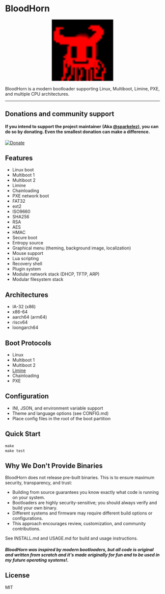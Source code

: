 # BloodHorn
<p align="center">
  <img src="Zeak.png" alt="Project Logo" width="200">
</p>



BloodHorn is a modern bootloader supporting Linux, Multiboot, Limine, PXE, and multiple CPU architectures.

---
## Donations and community support

#### If you intend to support the project maintainer (Aka [@sparkelez](https://discordapp.com/users/1351825562791841832)), you can do so by donating. Even the smallest donation can make a difference.

[![Donate](https://liberapay.com/assets/widgets/donate.svg)](https://liberapay.com/Listedroot/donate)

## Features
- Linux boot
- Multiboot 1
- Multiboot 2
- Limine
- Chainloading
- PXE network boot
- FAT32
- ext2
- ISO9660
- SHA256
- RSA
- AES
- HMAC
- Secure boot
- Entropy source
- Graphical menu (theming, background image, localization)
- Mouse support
- Lua scripting
- Recovery shell
- Plugin system
- Modular network stack (DHCP, TFTP, ARP)
- Modular filesystem stack

## Architectures
- IA-32 (x86)
- x86-64
- aarch64 (arm64)
- riscv64
- loongarch64

## Boot Protocols
- Linux
- Multiboot 1
- Multiboot 2
- [Limine](https://github.com/limine-bootloader/limine-protocol/blob/trunk/PROTOCOL.md)
- Chainloading
- PXE

## Configuration
- INI, JSON, and environment variable support
- Theme and language options (see CONFIG.md)
- Place config files in the root of the boot partition

## Quick Start
```
make
make test
```

## Why We Don't Provide Binaries
BloodHorn does not release pre-built binaries. This is to ensure maximum security, transparency, and trust:
- Building from source guarantees you know exactly what code is running on your system.
- Bootloaders are highly security-sensitive; you should always verify and build your own binary.
- Different systems and firmware may require different build options or configurations.
- This approach encourages review, customization, and community contributions.

See INSTALL.md and USAGE.md for build and usage instructions.

#### *BloodHorn was inspired by modern bootloaders, but all code is original and written from scratch and it's made originally for fun and to be used in my future operating systems!.*
## License
MIT

